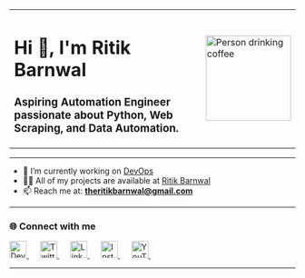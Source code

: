 <table>
  <tr>
    <td valign="top">
      <h1>Hi 👋, I'm Ritik Barnwal</h1>
      <h3>Aspiring Automation Engineer passionate about Python, Web Scraping, and Data Automation.</h3>
    </td>
    <td>
      <a href="skillquestcircle.vercel.app">
      <img src="https://media.giphy.com/media/Ob1o2Urcs8Cvod4NhM/giphy.gif" width="150" alt="Person drinking coffee" />
      </a>
      </td>
  </tr>
</table>

---

- 🔭 I’m currently working on [DevOps](https://github.com/theritikbarnwal/DevOps)  
- 👨‍💻 All of my projects are available at [Ritik Barnwal](https://theritikbarnwal-portfolio.vercel.app/)  
- 📫 Reach me at: **theritikbarnwal@gmail.com**

---

### 🌐 Connect with me

<p>
  <a href="https://dev.to/theritikbarnwal">
    <img src="https://raw.githubusercontent.com/rahuldkjain/github-profile-readme-generator/master/src/images/icons/Social/devto.svg" alt="Dev.to" height="30" width="30" />
  </a>&nbsp;&nbsp;&nbsp;&nbsp;
  <a href="https://twitter.com/theritikbarnwal">
    <img src="https://raw.githubusercontent.com/rahuldkjain/github-profile-readme-generator/master/src/images/icons/Social/twitter.svg" alt="Twitter" height="30" width="30" />
  </a>&nbsp;&nbsp;&nbsp;&nbsp;
  <a href="https://linkedin.com/in/theritikbarnwal">
    <img src="https://raw.githubusercontent.com/rahuldkjain/github-profile-readme-generator/master/src/images/icons/Social/linked-in-alt.svg" alt="LinkedIn" height="30" width="30" />
  </a>&nbsp;&nbsp;&nbsp;&nbsp;
  <a href="https://instagram.com/theritikbarnwal">
    <img src="https://raw.githubusercontent.com/rahuldkjain/github-profile-readme-generator/master/src/images/icons/Social/instagram.svg" alt="Instagram" height="30" width="30" />
  </a>&nbsp;&nbsp;&nbsp;&nbsp;
  <a href="https://www.youtube.com/c/theritikbarnwal">
    <img src="https://raw.githubusercontent.com/rahuldkjain/github-profile-readme-generator/master/src/images/icons/Social/youtube.svg" alt="YouTube" height="30" width="30" />
  </a>&nbsp;&nbsp;&nbsp;&nbsp;
</p>

---
